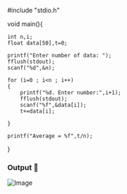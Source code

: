 #include "stdio.h"


void main(){

	int n,i;
	float data[50],t=0;

	printf("Enter number of data: ");
	fflush(stdout);
	scanf("%d",&n);

	for (i=0 ; i<n ; i++)
	{
		printf("%d. Enter number:",i+1);
		fflush(stdout);
		scanf("%f",&data[i]);
		t+=data[i];

	}

	printf("Average = %f",t/n);



}

### Output 🎥

![Image](https://github.com/user-attachments/assets/1a861556-1ff5-4015-8d7a-8d441095fa5e)
